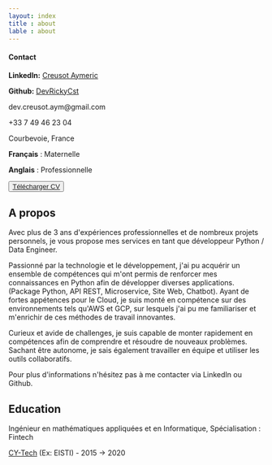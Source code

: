 ```yaml
---
layout: index
title : about
lable : about
---
```

<div class="container div_abount_me content">
        <div class="row">
            <div class="col-4">
                <div class="left-block">
                    <h4 class="blue">Contact</h4>
                    <div class="contact-info">
                      <p><strong>LinkedIn:</strong> <a href="https://www.linkedin.com/in/aymeric-creusot-099a70172/" target="_blank">Creusot Aymeric</a></p>
                      <p><strong>Github:</strong> <a href="https://github.com/DevRickyCst" target="_blank">DevRickyCst</a></p>
                      <p>dev.creusot.aym@gmail.com</p>
                      <p>+33 7 49 46 23 04</p>
                      <p>Courbevoie, France</p>
                    </div>
                </div>
                <div class="left-block language">
                    <p><b>Français</b> : Maternelle</p>
                    <p><b>Anglais</b> : Professionnelle</p>
                </div>
                <div class="left-block download">
                    <button class="btn btn-light">
                        <a href="/assets/pdf/developpeurPython.pdf" target="_blank" >Télécharger CV</a>
                    </button>
                </div>
            </div>
            <div class="col-8">
                <div class="div-about-me-content apropos">
                    <h2 class="section-title blue bold">A propos</h2>
                            <p>
                            Avec plus de 3 ans d'expériences professionnelles et de nombreux projets personnels, je vous propose mes services en tant que développeur Python / Data Engineer.
                            </p>
                            <p>
                            Passionné par la technologie et le développement, j'ai pu acquérir un ensemble de compétences qui m'ont permis de renforcer mes connaissances en Python afin de développer diverses applications.(Package Python, API REST, Microservice, Site Web, Chatbot). Ayant de fortes appétences pour le Cloud, je suis monté en compétence sur des environnements tels qu'AWS et GCP, sur lesquels j'ai pu me familiariser et m'enrichir de ces méthodes de travail innovantes.
                            </p>
                            <p>
                            Curieux et avide de challenges, je suis capable de monter rapidement en compétences afin de comprendre et résoudre de nouveaux problèmes. Sachant être autonome, je sais également travailler en équipe et utiliser les outils collaboratifs.
                            </p>
                            <p>
                            Pour plus d'informations n'hésitez pas à me contacter via LinkedIn ou Github.
                            </p>
                    <h2 class="section-title blue bold">Education</h2>
                    <p class ='degree'>Ingénieur en mathématiques appliquées et en Informatique, Spécialisation : Fintech</p>
                    <p class ='degreeschool'><a href="https://cytech.cyu.fr/formations-cy-tech/ingenieurs" target="_blank">CY-Tech</a> (Ex: EISTI)  -  2015 -> 2020</p>
                </div>
            </div>
        </div>
    </div>
